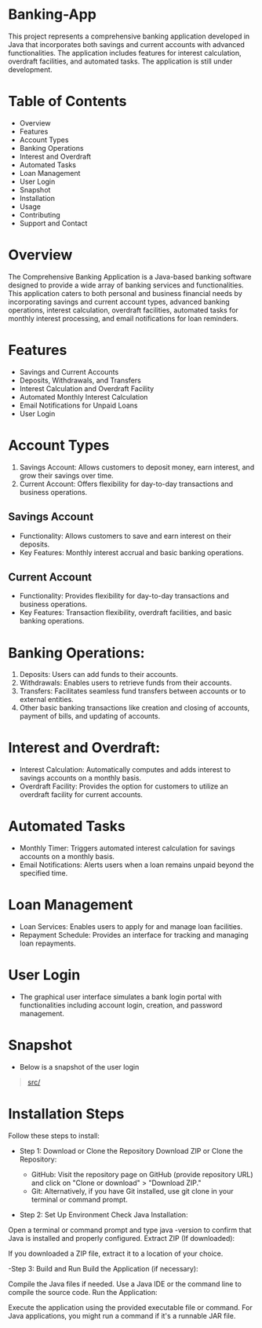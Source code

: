 # Banking-App
This project represents a comprehensive banking application developed in Java that incorporates both savings and current accounts with
advanced functionalities. The application includes features for interest calculation, overdraft facilities, and automated tasks. The application 
is still under development.

# Table of Contents
  - Overview
  - Features
  - Account Types
  - Banking Operations
  - Interest and Overdraft
  - Automated Tasks
  - Loan Management
  - User Login
  - Snapshot
  - Installation
  - Usage
  - Contributing
  - Support and Contact

# Overview
The Comprehensive Banking Application is a Java-based banking software designed to provide a wide array of banking services and functionalities. 
This application caters to both personal and business financial needs by incorporating savings and current account types, advanced banking operations,
interest calculation, overdraft facilities, automated tasks for monthly interest processing, and email notifications for loan reminders.

# Features
  - Savings and Current Accounts
  - Deposits, Withdrawals, and Transfers
  - Interest Calculation and Overdraft Facility
  - Automated Monthly Interest Calculation
  - Email Notifications for Unpaid Loans
  - User Login 

# Account Types
  1. Savings Account: Allows customers to deposit money, earn interest, and grow their savings over time.
  2. Current Account: Offers flexibility for day-to-day transactions and business operations.

    
## Savings Account
   - Functionality: Allows customers to save and earn interest on their deposits.
   - Key Features: Monthly interest accrual and basic banking operations.

## Current Account
  - Functionality: Provides flexibility for day-to-day transactions and business operations.
  - Key Features: Transaction flexibility, overdraft facilities, and basic banking operations.

# Banking Operations:
  1. Deposits: Users can add funds to their accounts.
  2. Withdrawals: Enables users to retrieve funds from their accounts.
  3. Transfers: Facilitates seamless fund transfers between accounts or to external entities.
  4. Other basic banking transactions like creation and closing of accounts, payment of bills, and updating of accounts.
    
# Interest and Overdraft:
  - Interest Calculation: Automatically computes and adds interest to savings accounts on a monthly basis.
  - Overdraft Facility: Provides the option for customers to utilize an overdraft facility for current accounts.

# Automated Tasks
  - Monthly Timer: Triggers automated interest calculation for savings accounts on a monthly basis.
  - Email Notifications: Alerts users when a loan remains unpaid beyond the specified time.

# Loan Management
  - Loan Services: Enables users to apply for and manage loan facilities.
  - Repayment Schedule: Provides an interface for tracking and managing loan repayments.

# User Login
  - The graphical user interface simulates a bank login portal with functionalities including account login,
    creation, and password management.

# Snapshot
  - Below is a snapshot of the user login
> [src/](https://github.com/NonyeP/Banking-App/blob/main/BankLogin.png)
    
# Installation Steps
Follow these steps to install:

 - Step 1: Download or Clone the Repository
  Download ZIP or Clone the Repository:
    - GitHub: Visit the repository page on GitHub (provide repository URL) and click on "Clone or download" > "Download ZIP."
    - Git: Alternatively, if you have Git installed, use git clone <repository URL> in your terminal or command prompt.
      
 - Step 2: Set Up Environment
  Check Java Installation:

  Open a terminal or command prompt and type java -version to confirm that Java is installed and properly configured.
  Extract ZIP (If downloaded):

If you downloaded a ZIP file, extract it to a location of your choice.

 -Step 3: Build and Run
Build the Application (if necessary):

Compile the Java files if needed. Use a Java IDE or the command line to compile the source code.
Run the Application:

Execute the application using the provided executable file or command. For Java applications, you might run a command if it's a runnable JAR file.




